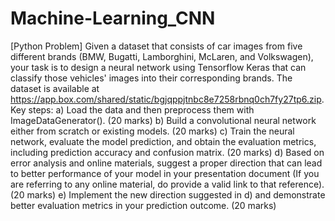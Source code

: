 # Machine-Learning_CNN

[Python Problem]
Given a dataset that consists of car images from five different brands (BMW, Bugatti,
Lamborghini, McLaren, and Volkswagen), your task is to design a neural network using
Tensorflow Keras that can classify those vehicles' images into their corresponding brands.
The dataset is available at
https://app.box.com/shared/static/bgjqppjtnbc8e7258rbnq0ch7fy27tp6.zip.
Key steps:
a) Load the data and then preprocess them with ImageDataGenerator(). (20 marks)
b) Build a convolutional neural network either from scratch or existing models.
(20 marks)
c) Train the neural network, evaluate the model prediction, and obtain the evaluation
metrics, including prediction accuracy and confusion matrix. (20 marks)
d) Based on error analysis and online materials, suggest a proper direction that can lead
to better performance of your model in your presentation document (If you are referring
to any online material, do provide a valid link to that reference). (20 marks)
e) Implement the new direction suggested in d) and demonstrate better evaluation metrics
in your prediction outcome. (20 marks)
